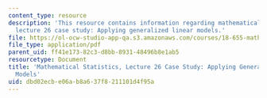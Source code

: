 ```yaml
---
content_type: resource
description: 'This resource contains information regarding mathematical statistics,
  lecture 26 case study: Applying generalized linear models.'
file: https://ol-ocw-studio-app-qa.s3.amazonaws.com/courses/18-655-mathematical-statistics-spring-2016/dbd02ecbe06ab8a637f8211101d4f95a_MIT18_655S16_LecNote26.pdf
file_type: application/pdf
parent_uid: ff41e173-82c3-d8bb-8931-48496b8e1ab5
resourcetype: Document
title: 'Mathematical Statistics, Lecture 26 Case Study: Applying Generalized Linear
  Models'
uid: dbd02ecb-e06a-b8a6-37f8-211101d4f95a
---
```

